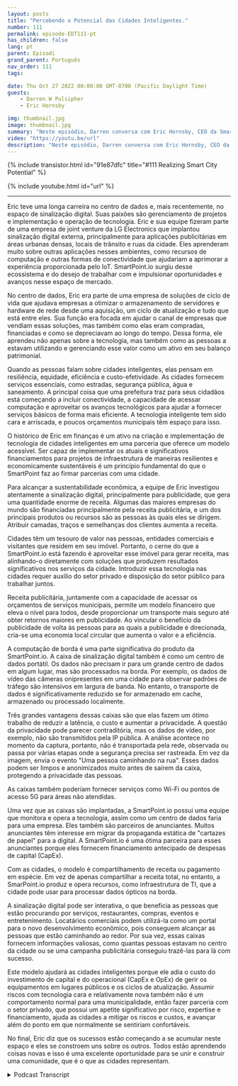 ```yaml
---
layout: posts
title: "Percebendo o Potencial das Cidades Inteligentes."
number: 111
permalink: episode-EDT111-pt
has_children: false
lang: pt
parent: Episodi
grand_parent: Português
nav_order: 111
tags:

date: Thu Oct 27 2022 00:00:00 GMT-0700 (Pacific Daylight Time)
guests:
    - Darren W Pulsipher
    - Eric Hornsby

img: thumbnail.jpg
image: thumbnail.jpg
summary: "Neste episódio, Darren conversa com Eric Hornsby, CEO da SmartPoint.io, sobre tecnologia para realizar o potencial das cidades inteligentes."
video: "https://youtu.be/url"
description: "Neste episódio, Darren conversa com Eric Hornsby, CEO da SmartPoint.io, sobre tecnologia para realizar o potencial das cidades inteligentes."
---
```


<div>
{% include transistor.html id="91e87dfc" title="#111 Realizing Smart City Potential" %}

{% include youtube.html id="url" %}
</div>

---

Eric teve uma longa carreira no centro de dados e, mais recentemente, no espaço de sinalização digital. Suas paixões são gerenciamento de projetos e implementação e operação de tecnologia. Eric e sua equipe fizeram parte de uma empresa de joint venture da LG Electronics que implantou sinalização digital externa, principalmente para aplicações publicitárias em áreas urbanas densas, locais de trânsito e ruas da cidade. Eles aprenderam muito sobre outras aplicações nesses ambientes, como recursos de computação e outras formas de conectividade que ajudariam a aprimorar a experiência proporcionada pelo IoT. SmartPoint.io surgiu desse ecossistema e do desejo de trabalhar com e impulsionar oportunidades e avanços nesse espaço de mercado.

No centro de dados, Eric era parte de uma empresa de soluções de ciclo de vida que ajudava empresas a otimizar o armazenamento de servidores e hardware de rede desde uma aquisição, um ciclo de atualização e tudo que está entre eles. Sua função era focada em ajudar o canal de empresas que vendiam essas soluções, mas também como elas eram compradas, financiadas e como se depreciavam ao longo do tempo. Dessa forma, ele aprendeu não apenas sobre a tecnologia, mas também como as pessoas a estavam utilizando e gerenciando esse valor como um ativo em seu balanço patrimonial.

Quando as pessoas falam sobre cidades inteligentes, elas pensam em resiliência, equidade, eficiência e custo-efetividade. As cidades fornecem serviços essenciais, como estradas, segurança pública, água e saneamento. A principal coisa que uma prefeitura traz para seus cidadãos está começando a incluir conectividade, a capacidade de acessar computação e aproveitar os avanços tecnológicos para ajudar a fornecer serviços básicos de forma mais eficiente. A tecnologia inteligente tem sido cara e arriscada, e poucos orçamentos municipais têm espaço para isso.

O histórico de Eric em finanças é um ativo na criação e implementação de tecnologia de cidades inteligentes em uma parceria que oferece um modelo acessível. Ser capaz de implementar os atuais e significativos financiamentos para projetos de infraestrutura de maneiras resilientes e economicamente sustentáveis é um princípio fundamental do que o SmartPoint faz ao firmar parcerias com uma cidade.

Para alcançar a sustentabilidade econômica, a equipe de Eric investigou atentamente a sinalização digital, principalmente para publicidade, que gera uma quantidade enorme de receita. Algumas das maiores empresas do mundo são financiadas principalmente pela receita publicitária, e um dos principais produtos ou recursos são as pessoas às quais eles se dirigem. Atribuir camadas, traços e semelhanças dos clientes aumenta a receita.

Cidades têm um tesouro de valor nas pessoas, entidades comerciais e visitantes que residem em seu imóvel. Portanto, o cerne do que a SmartPoint.io está fazendo é aproveitar esse imóvel para gerar receita, mas alinhando-o diretamente com soluções que produzem resultados significativos nos serviços da cidade. Introduzir essa tecnologia nas cidades requer auxílio do setor privado e disposição do setor público para trabalhar juntos.

Receita publicitária, juntamente com a capacidade de acessar os orçamentos de serviços municipais, permite um modelo financeiro que eleva o nível para todos, desde proporcionar um transporte mais seguro até obter retornos maiores em publicidade. Ao vincular o benefício da publicidade de volta às pessoas para as quais a publicidade é direcionada, cria-se uma economia local circular que aumenta o valor e a eficiência.

A computação de borda é uma parte significativa do produto da SmartPoint.io. A caixa de sinalização digital também é como um centro de dados portátil. Os dados não precisam ir para um grande centro de dados em algum lugar, mas são processados na borda. Por exemplo, os dados de vídeo das câmeras onipresentes em uma cidade para observar padrões de tráfego são intensivos em largura de banda. No entanto, o transporte de dados é significativamente reduzido se for armazenado em cache, armazenado ou processado localmente.

Três grandes vantagens dessas caixas são que elas fazem um ótimo trabalho de reduzir a latência, o custo e aumentar a privacidade. A questão da privacidade pode parecer contraditória, mas os dados de vídeo, por exemplo, não são transmitidos pela IP pública. A análise acontece no momento da captura, portanto, não é transportada pela rede, observada ou passa por várias etapas onde a segurança precisa ser rastreada. Em vez da imagem, envia o evento "Uma pessoa caminhando na rua". Esses dados podem ser limpos e anonimizados muito antes de saírem da caixa, protegendo a privacidade das pessoas.

As caixas também poderiam fornecer serviços como Wi-Fi ou pontos de acesso 5G para áreas não atendidas.

Uma vez que as caixas são implantadas, a SmartPoint.io possui uma equipe que monitora e opera a tecnologia, assim como um centro de dados faria para uma empresa. Eles também são parceiros de anunciantes. Muitos anunciantes têm interesse em migrar da propaganda estática de "cartazes de papel" para a digital. A SmartPoint.io é uma ótima parceira para esses anunciantes porque eles fornecem financiamento antecipado de despesas de capital (CapEx).

Com as cidades, o modelo é compartilhamento de receita ou pagamento em espécie. Em vez de apenas compartilhar a receita total, no entanto, a SmarPoint.io produz e opera recursos, como infraestrutura de TI, que a cidade pode usar para processar dados ópticos na borda.

A sinalização digital pode ser interativa, o que beneficia as pessoas que estão procurando por serviços, restaurantes, compras, eventos e entretenimento. Locatários comerciais podem utilizá-la como um portal para o novo desenvolvimento econômico, pois conseguem alcançar as pessoas que estão caminhando ao redor. Por sua vez, essas caixas fornecem informações valiosas, como quantas pessoas estavam no centro da cidade ou se uma campanha publicitária conseguiu trazê-las para lá com sucesso.

Este modelo ajudará as cidades inteligentes porque ele adia o custo do investimento de capital e do operacional (CapEx e OpEx) de gerir os equipamentos em lugares públicos e os ciclos de atualização. Assumir riscos com tecnologia cara e relativamente nova também não é um comportamento normal para uma municipalidade, então fazer parceria com o setor privado, que possui um apetite significativo por risco, expertise e financiamento, ajuda as cidades a mitigar os riscos e custos, e avançar além do ponto em que normalmente se sentiriam confortáveis.

No final, Eric diz que os sucessos estão começando a se acumular neste espaço e eles se constroem uns sobre os outros. Todos estão aprendendo coisas novas e isso é uma excelente oportunidade para se unir e construir uma comunidade, que é o que as cidades representam.



<details>
<summary> Podcast Transcript </summary>

<p></p>

</details>
